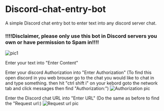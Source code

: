 # Discord-chat-entry-bot
A simple Discord chat entry bot to enter text into any discord server chat.

### !!!!Disclaimer, please only use this bot in Discord servers you own or have permission to Spam in!!!!

![pic1](https://cdn.discordapp.com/attachments/1168611216986488872/1199440656679047219/Screenshot_2024-01-23_134817.png?ex=65c28d29&is=65b01829&hm=7f5d50032fb7a5edbd6367220ab21835b34c3df51e2dc1861bb2eb87c72e2b96&)

Enter your text into "Enter Content"

Enter your discord Authorization into "Enter Authorization"
(To find this open discord in you web brouser go to the chat you would like to chat in and type something. 
then hit "ctrl shift i" on your kebord goto the network tab and click messages then find "Authorization:")
![Authorization pic](https://cdn.discordapp.com/attachments/1038642175841419314/1199447998669791366/Screenshot_2024-01-23_141528.png?ex=65c293ff&is=65b01eff&hm=325a5e26a31975b2be3794f699f3a42a84f4f73155381b6b87772dbc217872d3&)

Enter the Discord chat URL into "Enter URL"
(Do the same as before to find the "Request url:)
![Request url pic](https://cdn.discordapp.com/attachments/1038642175841419314/1199444089192579162/Screenshot_2024-01-23_140210.png?ex=65c2905b&is=65b01b5b&hm=5adba2a19a3aeacc313c1b9d8370827ee7ab1be5b043aecdcaf8a8730aff857d&)
